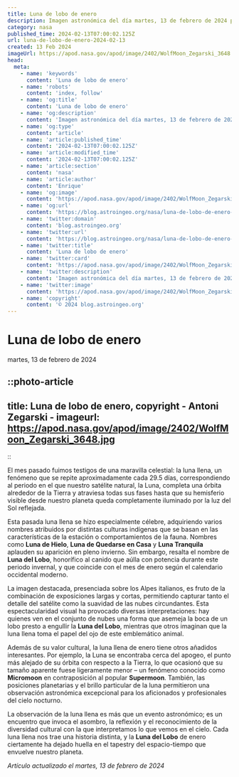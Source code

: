 ```yaml
---
title: Luna de lobo de enero
description: Imagen astronómica del día martes, 13 de febrero de 2024 por la NASA; Luna de lobo de enero
category: nasa
published_time: 2024-02-13T07:00:02.125Z
url: luna-de-lobo-de-enero-2024-02-13
created: 13 Feb 2024
imageUrl: https://apod.nasa.gov/apod/image/2402/WolfMoon_Zegarski_3648.jpg
head:
  meta:
    - name: 'keywords'
      content: 'Luna de lobo de enero'
    - name: 'robots'
      content: 'index, follow'
    - name: 'og:title'
      content: 'Luna de lobo de enero'
    - name: 'og:description'
      content: 'Imagen astronómica del día martes, 13 de febrero de 2024 por la NASA; Luna de lobo de enero'
    - name: 'og:type'
      content: 'article'
    - name: 'article:published_time'
      content: '2024-02-13T07:00:02.125Z'
    - name: 'article:modified_time'
      content: '2024-02-13T07:00:02.125Z'
    - name: 'article:section'
      content: 'nasa'
    - name: 'article:author'
      content: 'Enrique'
    - name: 'og:image'
      content: 'https://apod.nasa.gov/apod/image/2402/WolfMoon_Zegarski_3648.jpg'
    - name: 'og:url'
      content: 'https://blog.astroingeo.org/nasa/luna-de-lobo-de-enero-2024-02-13'
    - name: 'twitter:domain'
      content: 'blog.astroingeo.org'
    - name: 'twitter:url'
      content: 'https://blog.astroingeo.org/nasa/luna-de-lobo-de-enero-2024-02-13'
    - name: 'twitter:title'
      content: 'Luna de lobo de enero'
    - name: 'twitter:card'
      content: 'https://apod.nasa.gov/apod/image/2402/WolfMoon_Zegarski_3648.jpg'
    - name: 'twitter:description'
      content: 'Imagen astronómica del día martes, 13 de febrero de 2024 por la NASA; Luna de lobo de enero'
    - name: 'twitter:image'
      content: 'https://apod.nasa.gov/apod/image/2402/WolfMoon_Zegarski_3648.jpg'
    - name: 'copyright'
      content: '© 2024 blog.astroingeo.org'
---
```

# Luna de lobo de enero
martes, 13 de febrero de 2024


::photo-article
---
title: Luna de lobo de enero, copyright - Antoni Zegarski -
imageurl: https://apod.nasa.gov/apod/image/2402/WolfMoon_Zegarski_3648.jpg
---
::



El mes pasado fuimos testigos de una maravilla celestial: la luna llena, un fenómeno que se repite aproximadamente cada 29.5 días, correspondiendo al periodo en el que nuestro satélite natural, la Luna, completa una órbita alrededor de la Tierra y atraviesa todas sus fases hasta que su hemisferio visible desde nuestro planeta queda completamente iluminado por la luz del Sol reflejada.

Esta pasada luna llena se hizo especialmente célebre, adquiriendo varios nombres atribuidos por distintas culturas indígenas que se basan en las características de la estación o comportamientos de la fauna. Nombres como **Luna de Hielo**, **Luna de Quedarse en Casa** y **Luna Tranquila** aplauden su aparición en pleno invierno. Sin embargo, resalta el nombre de **Luna del Lobo**, honorífico al canido que aúlla con potencia durante este periodo invernal, y que coincide con el mes de enero según el calendario occidental moderno.

La imagen destacada, presenciada sobre los Alpes italianos, es fruto de la combinación de exposiciones largas y cortas, permitiendo capturar tanto el detalle del satélite como la suavidad de las nubes circundantes. Esta espectacularidad visual ha provocado diversas interpretaciones: hay quienes ven en el conjunto de nubes una forma que asemeja la boca de un lobo presto a engullir la **Luna del Lobo**, mientras que otros imaginan que la luna llena toma el papel del ojo de este emblemático animal.

Además de su valor cultural, la luna llena de enero tiene otros añadidos interesantes. Por ejemplo, la Luna se encontraba cerca del apogeo, el punto más alejado de su órbita con respecto a la Tierra, lo que ocasionó que su tamaño aparente fuese ligeramente menor – un fenómeno conocido como **Micromoon** en contraposición al popular **Supermoon**. También, las posiciones planetarias y el brillo particular de la luna permitieron una observación astronómica excepcional para los aficionados y profesionales del cielo nocturno.

La observación de la luna llena es más que un evento astronómico; es un encuentro que invoca el asombro, la reflexión y el reconocimiento de la diversidad cultural con la que interpretamos lo que vemos en el cielo. Cada luna llena nos trae una historia distinta, y la **Luna del Lobo** de enero ciertamente ha dejado huella en el tapestry del espacio-tiempo que envuelve nuestro planeta.

_Artículo actualizado el martes, 13 de febrero de 2024_